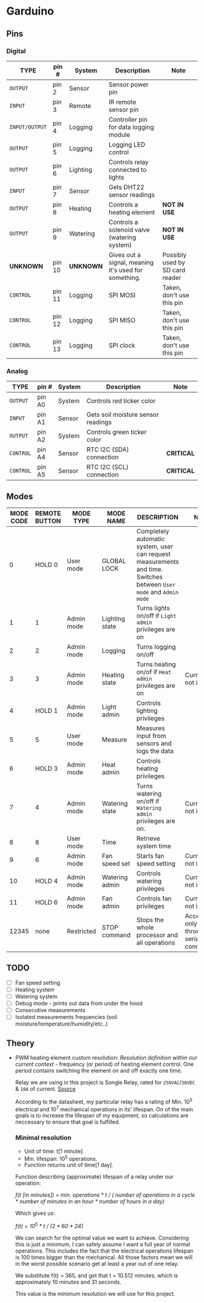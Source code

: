 # Garduino

## Pins

### Digital
TYPE | pin # | System | Description | Note
-----|-------|--------|-------------|------
`OUTPUT` | pin 2 | Sensor | Sensor power pin
`INPUT` | pin 3 | Remote | IR remote sensor pin
`INPUT/OUTPUT` | pin 4 | Logging | Controller pin for data logging module
`OUTPUT` | pin 5 | Logging | Logging LED control
`OUTPUT` | pin 6 | Lighting | Controls relay connected to lights
`INPUT` | pin 7 | Sensor | Gets DHT22 sensor readings
`OUTPUT` | pin 8 | Heating | Controls a heating element | **NOT IN USE**
`OUTPUT` | pin 9 | Watering | Controls a solenoid valve (watering system) | **NOT IN USE**
**UNKNOWN** | pin 10 | **UNKNOWN** | Gives out a signal, meaning it's used for something. | Possibly used by SD card reader
`CONTROL` | pin 11 | Logging | SPI MOSI | Taken, don't use this pin
`CONTROL` | pin 12 | Logging | SPI MISO | Taken, don't use this pin
`CONTROL` | pin 13 | Logging | SPI clock | Taken, don't use this pin


### Analog
TYPE | pin # | System | Description | Note
-----|-------|--------|-------------|------
`OUTPUT` | pin A0 | System | Controls red ticker color
`INPUT` | pin A1 | Sensor | Gets soil moisture sensor readings
`OUTPUT` | pin A2 | System | Controls green ticker color
`CONTROL` | pin A4 | Sensor | RTC I2C (SDA) connection | **CRITICAL**
`CONTROL` | pin A5 | Sensor | RTC I2C (SCL) connection | **CRITICAL**

## Modes
MODE CODE | REMOTE BUTTON| MODE TYPE | MODE NAME | DESCRIPTION | Note
----------|--------------|-----------|-----------|-------------|-----
0 | HOLD 0 | User mode | GLOBAL LOCK | Completely automatic system, user can request measurements and time. Switches between `User mode` and `Admin mode`
1 | 1 | Admin mode | Lighting state | Turns lights on/off if `Light admin` privileges are on
2 | 2 | Admin mode | Logging | Turns logging on/off
3 | 3 | Admin mode | Heating state | Turns heating on/of if `Heat admin` privileges are on | Currently not in use
4 | HOLD 1 | Admin mode | Light admin | Controls lighting privileges
5 | 5 | User mode | Measure | Measures input from sensors and logs the data
6 | HOLD 3 | Admin mode | Heat admin | Controls heating privileges
7 | 4 | Admin mode | Watering state | Turns watering on/off if `Watering admin` privileges are on. | Currently not in use
8 | 8 | User mode | Time | Retrieve system time
9 | 6 | Admin mode | Fan speed set | Starts fan speed setting | Currently not in use
10 | HOLD 4 | Admin mode | Watering admin | Controls watering privileges | Currently not in use
11 | HOLD 6 | Admin mode | Fan admin | Controls fan privileges | Currently not in use
12345 | none | Restricted | STOP command | Stops the whole processor and all operations | Accessible only through serial PC connection

## TODO
- [ ] Fan speed setting
- [ ] Heating system
- [ ] Watering system
- [ ] Debug mode - prints out data from under the hood
- [ ] Consecutive measurements
- [ ] Isolated measurements frequencies (soil moisture/temperature/humidity/etc..)

## Theory
* PWM heating element custom resolution: 
  *Resolution definition within our current context* - frequency (or period) of heating element control. One period contains switching the element on and off exactly one time.
  
  Relay we are using in this project is Songle Relay, rated for `250VAC`/`30VDC` & `10A` of current. [Source](https://www.parallax.com/sites/default/files/downloads/27115-Single-Relay-Board-Datasheet.pdf)
  
  According to the datasheet, my particular relay has a rating of Min. 10<sup>5</sup> electrical and 10<sup>7</sup> mechanical operations in its' lifespan.
  On of the main goals is to increase the lifespan of my equipment, so calculations are neccessary to ensure that goal is fulfilled.
  
  ### Minimal resolution
   * Unit of time: t[1 minute]
   * Min. lifespan: 10<sup>5</sup> operations.
   * Function returns unit of time[1 day].
   
   Function describing (approximate) lifespan of a relay under our operation:
   
   *f(t [in minutes]) = min. operations * t / ( number of operations in a cycle * number of minutes in an hour * number of hours in a day)*
   
   Which gives us:
   
   *f(t) = 10<sup>5</sup> * t / (2 * 60 * 24)*
   
   We can search for the optimal value we want to achieve. Considering this is just a minimum, I can safely assume I want a full year of normal operations. This includes the fact that the electrical operations lifespan is 100 times bigger than the mechanical. All those factors mean we will in the worst possible scenario get at least a year out of one relay.
   
   We substitute f(t) = 365, and get that t = 10.512 minutes, which is approximately 10 minutes and 31 seconds.
   
   This value is the minimum resolution we will use for this project.
